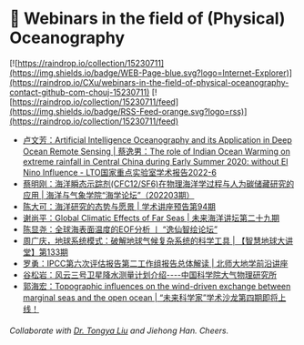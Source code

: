 # 🌊 Webinars in the field of (Physical) Oceanography

[![https://raindrop.io/collection/15230711](https://img.shields.io/badge/WEB-Page-blue.svg?logo=Internet-Explorer)](https://raindrop.io/CXu/webinars-in-the-field-of-physical-oceanography-contact-github-com-chouj-15230711) [![https://raindrop.io/collection/15230711/feed](https://img.shields.io/badge/RSS-Feed-orange.svg?logo=rss)](https://raindrop.io/collection/15230711/feed)

<!-- BLOG-POST-LIST:START -->
- [卢文芳：Artificial Intelligence Oceanography and its Application in Deep Ocean Remote Sensing | 蔡逸男：The role of Indian Ocean Warming on extreme rainfall in Central China during Early Summer 2020: without El Nino Influence - LTO国家重点实验室学术报告2022-6](https://mp.weixin.qq.com/s/36ce1oXP7c3zzSaUzqd93g)
- [蔡明刚：海洋瞬态示踪剂&lpar;CFC12/SF6&rpar;在物理海洋学过程与人为碳储藏研究的应用 | 海洋与气象学院“海学论坛”（202203期）](https://mp.weixin.qq.com/s/rRr27a6ohr49vzcd1Deoyw)
- [陈大可：海洋研究的态势与愿景 | 学术讲座预告第94期](https://mp.weixin.qq.com/s/gPyHIrnmgYzjyn5Ii0VoLA)
- [谢尚平：Global Climatic Effects of Far Seas | 未来海洋讲坛第二十九期](http://afo.ouc.edu.cn/2022/0407/c17407a366857/page.htm)
- [陈显尧：全球海表面温度的EOF分析 丨 “逸仙智绘论坛”](https://mp.weixin.qq.com/s/ffmugKAO1v3T9GwDP-9kAQ)
- [周广庆，地球系统模式：破解地球气候复杂系统的科学工具 | 【智慧地球大讲堂】第133期](https://mp.weixin.qq.com/s/ahD9q_BmERc2OoP9JUNP8Q)
- [罗勇：IPCC第六次评估报告第二工作组报告总体解读 | 北师大地学前沿讲座](https://geo.bnu.edu.cn/xzdt/128880.html)
- [谷松岩：风云三号卫星降水测量计划介绍----中国科学院大气物理研究所](https://iap.cas.cn/gb/xwdt/xshd/202204/t20220401_6417494.html)
- [郭海宏：Topographic influences on the wind-driven exchange between marginal seas and the open ocean | “未来科学家”学术沙龙第四期即将上线！](https://mp.weixin.qq.com/s/ZIFx0OTKTVHy6l-gvXmkOw)
<!-- BLOG-POST-LIST:END -->

###### Collaborate with [Dr. Tongya Liu](https://liutongya.github.io/) and Jiehong Han. Cheers.
